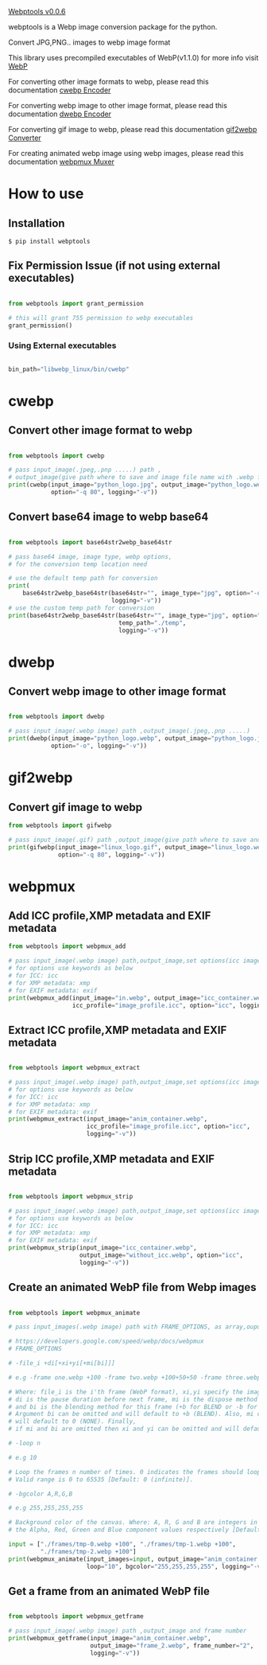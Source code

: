 [Webptools v0.0.6](https://pypi.org/project/webptools/)

webptools is a Webp image conversion package for the python.

Convert JPG,PNG.. images to webp image format

This library uses precompiled executables of WebP(v1.1.0) for more info
visit [WebP](https://developers.google.com/speed/webp)

For converting other image formats to webp, please read this
documentation  [cwebp Encoder](https://developers.google.com/speed/webp/docs/cwebp)

For converting webp image to other image format, please read this
documentation  [dwebp Encoder](https://developers.google.com/speed/webp/docs/dwebp)

For converting gif image to webp, please read this
documentation [gif2webp Converter](https://developers.google.com/speed/webp/docs/gif2webp)

For creating animated webp image using webp images, please read this
documentation [webpmux Muxer](https://developers.google.com/speed/webp/docs/webpmux)


# How to use

## Installation

```shell
$ pip install webptools
```

## Fix Permission Issue (if not using external executables)

```python

from webptools import grant_permission

# this will grant 755 permission to webp executables
grant_permission()

```

### Using External executables

```python

bin_path="libwebp_linux/bin/cwebp"

```

# cwebp

## Convert other image format to webp

```python

from webptools import cwebp

# pass input_image(.jpeg,.pnp .....) path ,
# output_image(give path where to save and image file name with .webp file type extension)
print(cwebp(input_image="python_logo.jpg", output_image="python_logo.webp",
            option="-q 80", logging="-v"))


```

## Convert base64 image to webp base64

```python

from webptools import base64str2webp_base64str

# pass base64 image, image type, webp options,
# for the conversion temp location need 

# use the default temp path for conversion
print(
    base64str2webp_base64str(base64str="", image_type="jpg", option="-q 80",
                             logging="-v"))
# use the custom temp path for conversion
print(base64str2webp_base64str(base64str="", image_type="jpg", option="-q 80",
                               temp_path="./temp",
                               logging="-v"))

```

# dwebp

## Convert webp image to other image format

```python

from webptools import dwebp

# pass input_image(.webp image) path ,output_image(.jpeg,.pnp .....)
print(dwebp(input_image="python_logo.webp", output_image="python_logo.jpg",
            option="-o", logging="-v"))

```

# gif2webp

## Convert gif image to webp

```python
from webptools import gifwebp

# pass input_image(.gif) path ,output_image(give path where to save and image file name with .webp file type extension)
print(gifwebp(input_image="linux_logo.gif", output_image="linux_logo.webp",
              option="-q 80", logging="-v"))
```

# webpmux

## Add ICC profile,XMP metadata and EXIF metadata

```python
from webptools import webpmux_add

# pass input_image(.webp image) path,output_image,set options(icc image profile,XMP metadata or EXIF metadata) and file.
# for options use keywords as below
# for ICC: icc
# for XMP metadata: xmp
# for EXIF metadata: exif
print(webpmux_add(input_image="in.webp", output_image="icc_container.webp",
                  icc_profile="image_profile.icc", option="icc", logging="-v"))
```

## Extract ICC profile,XMP metadata and EXIF metadata

```python

from webptools import webpmux_extract

# pass input_image(.webp image) path,output_image,set options(icc image profile,XMP metadata or EXIF metadata) and file.
# for options use keywords as below
# for ICC: icc
# for XMP metadata: xmp
# for EXIF metadata: exif
print(webpmux_extract(input_image="anim_container.webp",
                      icc_profile="image_profile.icc", option="icc",
                      logging="-v"))
```

## Strip ICC profile,XMP metadata and EXIF metadata

```python

from webptools import webpmux_strip

# pass input_image(.webp image) path,output_image,set options(icc image profile,XMP metadata or EXIF metadata) and file.
# for options use keywords as below
# for ICC: icc
# for XMP metadata: xmp
# for EXIF metadata: exif
print(webpmux_strip(input_image="icc_container.webp",
                    output_image="without_icc.webp", option="icc",
                    logging="-v"))


```

## Create an animated WebP file from Webp images

```python

from webptools import webpmux_animate

# pass input_images(.webp image) path with FRAME_OPTIONS, as array,ouput image will be animated .webp image

# https://developers.google.com/speed/webp/docs/webpmux
# FRAME_OPTIONS

# -file_i +di[+xi+yi[+mi[bi]]]

# e.g -frame one.webp +100 -frame two.webp +100+50+50 -frame three.webp +100+50+50+1+b

# Where: file_i is the i'th frame (WebP format), xi,yi specify the image offset for this frame,
# di is the pause duration before next frame, mi is the dispose method for this frame (0 for NONE or 1 for BACKGROUND)
# and bi is the blending method for this frame (+b for BLEND or -b for NO_BLEND).
# Argument bi can be omitted and will default to +b (BLEND). Also, mi can be omitted if bi is omitted and
# will default to 0 (NONE). Finally,
# if mi and bi are omitted then xi and yi can be omitted and will default to +0+0.

# -loop n

# e.g 10

# Loop the frames n number of times. 0 indicates the frames should loop forever.
# Valid range is 0 to 65535 [Default: 0 (infinite)].

# -bgcolor A,R,G,B

# e.g 255,255,255,255

# Background color of the canvas. Where: A, R, G and B are integers in the range 0 to 255 specifying
# the Alpha, Red, Green and Blue component values respectively [Default: 255,255,255,255].

input = ["./frames/tmp-0.webp +100", "./frames/tmp-1.webp +100",
         "./frames/tmp-2.webp +100"]
print(webpmux_animate(input_images=input, output_image="anim_container.webp",
                      loop="10", bgcolor="255,255,255,255", logging="-v"))

```

## Get a frame from an animated WebP file

```python

from webptools import webpmux_getframe

# pass input_image(.webp image) path ,output_image and frame number
print(webpmux_getframe(input_image="anim_container.webp",
                       output_image="frame_2.webp", frame_number="2",
                       logging="-v"))


```
